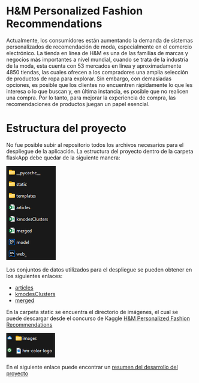 # H&M Personalized Fashion Recommendations 

Actualmente, los consumidores están aumentando la demanda de sistemas personalizados de recomendación de moda, especialmente en el comercio electrónico. La tienda en línea de H&M es una de las familias de marcas y negocios más importantes a nivel mundial, cuando se trata de la industria de la moda, esta cuenta con 53 mercados en línea y aproximadamente 4850 tiendas, las cuales ofrecen a los compradores una amplia selección de productos de ropa para explorar. Sin embargo, con demasiadas opciones, es posible que los clientes no encuentren rápidamente lo que les interesa o lo que buscan y, en última instancia, es posible que no realicen una compra. Por lo tanto, para mejorar la experiencia de compra, las recomendaciones de productos juegan un papel esencial. 

# Estructura del proyecto
No fue posible subir al repositorio todos los archivos necesarios para el despliegue de la aplicación. La estructura del proyecto dentro de la carpeta flaskApp debe quedar de la siguiente manera: 

![flaskapp](readme/flaskapp.png)

Los conjuntos de datos utilizados para el despliegue se pueden obtener en los siguientes enlaces:
* [articles](https://icesiedu-my.sharepoint.com/:x:/g/personal/1111538056_u_icesi_edu_co/EVYuqX1EaEpBqOCswr6BgN8B6LmIBNSt55BZoYy_UnKbVg?e=pzdSwF)
* [kmodesClusters](https://icesiedu-my.sharepoint.com/:x:/g/personal/1111538056_u_icesi_edu_co/EVGrkQzd6w5LjVK0KMGGoUwBC36-4PHlUF76NpNYLiSHTQ?e=irYYHC)
* [merged](https://icesiedu-my.sharepoint.com/:x:/g/personal/1111538056_u_icesi_edu_co/EZcv4CvSovhEnP8F09C0ElEBp1uw8c1nT3GHLu4bDLLSXA?e=D2vBc7)

En la carpeta static se encuentra el directorio de imágenes, el cual se puede descargar desde el concurso de Kaggle [H&M Personalized Fashion Recommendations](https://www.kaggle.com/competitions/h-and-m-personalized-fashion-recommendations/data?select=images)

![static](readme/images.png)

En el siguiente enlace puede encontrar un [resumen del desarrollo del proyecto](https://icesiedu-my.sharepoint.com/:b:/g/personal/1111538056_u_icesi_edu_co/ETayt_-x80FFixSgpraNmrUBmCeSbwTbri_5hXTrQiyVFA?e=xlsunw)

